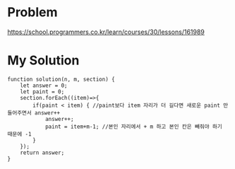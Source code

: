 # Problem
https://school.programmers.co.kr/learn/courses/30/lessons/161989

# My Solution
```
function solution(n, m, section) {
    let answer = 0;
    let paint = 0;
    section.forEach((item)=>{
        if(paint < item) { //paint보다 item 자리가 더 길다면 새로운 paint 만들어주면서 answer++ 
            answer++; 
            paint = item+m-1; //본인 자리에서 + m 하고 본인 칸은 빼줘야 하기 때문에 -1 
        }
    });
    return answer;
}
```
